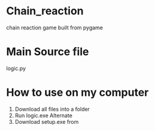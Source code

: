 # Chain_reaction
chain reaction game built from pygame
# Main Source file
logic.py
# How to use on my computer
1. Download all files into a folder
2. Run logic.exe
Alternate
1. Download setup.exe from 
